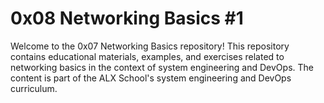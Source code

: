 # 0x08 Networking Basics #1

Welcome to the 0x07 Networking Basics repository! This repository contains educational materials, examples, and exercises related to networking basics in the context of system engineering and DevOps. The content is part of the ALX School's system engineering and DevOps curriculum.
